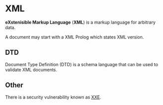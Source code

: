 # XML

**eXstenisible Markup Language** (**XML**) is a markup language for arbitrary
data.

A document may start with a XML Prolog which states XML version.

## DTD

Document Type Definition (DTD) is a schema language that can be used to validate
XML documents.

## Other

There is a security vulnerability known as
[XXE](../../security/vulnerabilities/xxe).
